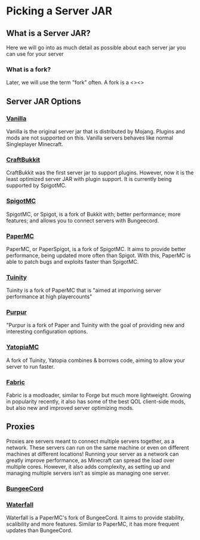 # Picking a Server JAR

## What is a Server JAR?

<!---- [a server jar is blah blah something] --->

Here we will go into as much detail as possible about each server jar you can use for your server

### What is a fork?

Later, we will use the term "fork" often. A fork is a <><>


## Server JAR Options

### [Vanilla](https://www.minecraft.net/en-us/download/server)

Vanilla is the original server jar that is distributed by Mojang. 
Plugins and mods are not supported on this. 
Vanilla servers behaves like normal Singleplayer Minecraft.

### [CraftBukkit](https://getbukkit.org/download/craftbukkit)

CraftBukkit was the first server jar to support plugins. 
However, now it is the least optimized server JAR with plugin support. 
It is currently being supported by SpigotMC.

### [SpigotMC](https://getbukkit.org/download/spigot)

SpigotMC, or Spigot, is a fork of Bukkit with; better performance; more features; and allows you to connect servers with Bungeecord.

### [PaperMC](https://papermc.io/downloads)

PaperMC, or PaperSpigot, is a fork of SpigotMC. It aims to provide better performance, being updated more often than Spigot. 
With this, PaperMC is able to patch bugs and exploits faster than SpigotMC. 
<!---- REMOVED AS NOT BALANCED OPINION
A selection of added features and optimalizations:
-	Async chunck loading and saving
-	Timings reports
-	No-tick view distance
-	Several optimisations on TNT, hoppers and restone 
--->

### [Tuinity](https://github.com/Spottedleaf/Tuinity)

Tuinity is a fork of PaperMC that is "aimed at imporiving server performance at high playercounts"
<!---- MORE INFO NEEDED --->

### [Purpur](https://github.com/pl3xgaming/Purpur)

"Purpur is a fork of Paper and Tuinity with the goal of providing new and interesting configuration options.

<!----- REMOVED AS NOT BALANCED OPINION
Some of the features it adds:
-	Lots of tweaks for entities. For example: make all mobs ridable, change max health
-	Change mechanics. Such as: mine spawners with sulk touch, mending repairs most damaged equipment, totems of undying are working when only in inventory
-	Lots more
---->

### [YatopiaMC](https://github.com/YatopiaMC/Yatopia)

A fork of Tuinity, Yatopia combines & borrows code, aiming to allow your server to run faster.

<!----- REMOVED AS NOT BALANCED OPINION

It has had some bugs that break the game, it is not tested in extend and doesn’t have all of Purpur’s features. Only very few servers are using this fork. If you don’t need an feature exclusive for YatopiaMC, it’s better to go with one of the above forks.
---->

### [Fabric](https://fabricmc.net/)

Fabric is a modloader, similar to Forge but much more lightweight. 
Growing in popularity recently, it also has some of the best QOL client-side mods, but also new and improved server optimizing mods.


## Proxies

Proxies are servers meant to connect multiple servers together, as a network. These servers can run on the same machine or even on different machines at different locations! 
Running your server as a network can greatly improve performance, as Minecraft can spread the load over multiple cores. 
However, it also adds complexity, as setting up and managing multiple servers isn’t as simple as managing one server.

### [BungeeCord](https://ci.md-5.net/job/BungeeCord/)

### [Waterfall](https://papermc.io/downloads#Waterfall)

Waterfall is a PaperMC's fork of BungeeCord. It aims to provide stability, scalibility and more features. Similar to PaperMC, it has more frequent updates than BungeeCord.
